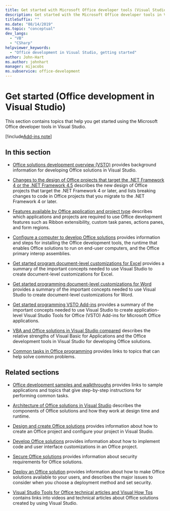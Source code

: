 ```yaml
---
title: Get started with Microsoft Office developer tools (Visual Studio)
description: Get started with the Microsoft Office developer tools in Visual Studio to build Office solutions for Microsoft Word, Excel, Outlook, and PowerPoint.
titleSuffix: ""
ms.date: "08/14/2019"
ms.topic: "conceptual"
dev_langs:
  - "VB"
  - "CSharp"
helpviewer_keywords:
  - "Office development in Visual Studio, getting started"
author: John-Hart
ms.author: johnhart
manager: mijacobs
ms.subservice: office-development
---
```

# Get started (Office development in Visual Studio)

  This section contains topics that help you get started using the Microsoft Office developer tools in Visual Studio.

[!include[Add-ins note](includes/addinsnote.md)]

## In this section

- [Office solutions development overview &#40;VSTO&#41;](../vsto/office-solutions-development-overview-vsto.md) provides background information for developing Office solutions in Visual Studio.

- [Changes to the design of Office projects that target the .NET Framework 4 or the .NET Framework 4.5](../vsto/changes-to-the-design-of-office-projects-that-target-the-dotnet-framework-4-or-the-dotnet-framework-4-5.md) describes the new design of Office projects that target the .NET Framework 4 or later, and lists breaking changes to code in Office projects that you migrate to the .NET Framework 4 or later.

- [Features available by Office application and project type](../vsto/features-available-by-office-application-and-project-type.md) describes which applications and projects are required to use Office development features such as Ribbon extensibility, custom task panes, actions panes, and form regions.

- [Configure a computer to develop Office solutions](../vsto/how-to-configure-a-computer-to-develop-office-solutions.md) provides information and steps for installing the Office development tools, the runtime that enables Office solutions to run on end-user computers, and the Office primary interop assemblies.

- [Get started program document-level customizations for Excel](../vsto/getting-started-programming-document-level-customizations-for-excel.md) provides a summary of the important concepts needed to use Visual Studio to create document-level customizations for Excel.

- [Get started programming document-level customizations for Word](../vsto/getting-started-programming-document-level-customizations-for-word.md) provides a summary of the important concepts needed to use Visual Studio to create document-level customizations for Word.

- [Get started programming VSTO Add-ins](../vsto/getting-started-programming-vsto-add-ins.md) provides a summary of the important concepts needed to use Visual Studio to create application-level Visual Studio Tools for Office (VSTO) Add-ins for Microsoft Office applications.

- [VBA and Office solutions in Visual Studio compared](../vsto/vba-and-office-solutions-in-visual-studio-compared.md) describes the relative strengths of Visual Basic for Applications and the Office development tools in Visual Studio for developing Office solutions.

- [Common tasks in Office programming](../vsto/common-tasks-in-office-programming.md) provides links to topics that can help solve common problems.

## Related sections

- [Office development samples and walkthroughs](../vsto/office-development-samples-and-walkthroughs.md) provides links to sample applications and topics that give step-by-step instructions for performing common tasks.

- [Architecture of Office solutions in Visual Studio](../vsto/architecture-of-office-solutions-in-visual-studio.md) describes the components of Office solutions and how they work at design time and runtime.

- [Design and create Office solutions](../vsto/designing-and-creating-office-solutions.md) provides information about how to create an Office project and configure your project in Visual Studio.

- [Develop Office solutions](../vsto/developing-office-solutions.md) provides information about how to implement code and user interface customizations in an Office project.

- [Secure Office solutions](../vsto/securing-office-solutions.md) provides information about security requirements for Office solutions.

- [Deploy an Office solution](../vsto/deploying-an-office-solution.md) provides information about how to make Office solutions available to your users, and describes the major issues to consider when you choose a deployment method and set security.

- [Visual Studio Tools for Office technical articles and Visual How Tos](/previous-versions/office/developer/office-2007/bb871648(v=office.12)) contains links into videos and technical articles about Office solutions created by using Visual Studio.
